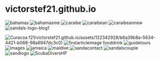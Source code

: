 # victorstef21.github.io
![bahamas](https://github.com/victorstef21/victorstef21.github.io/assets/122342928/ac06a2f9-7137-4311-bd43-ab017780f956)
![bahamasme](https://github.com/victorstef21/victorstef21.github.io/assets/122342928/57a7cc96-038e-4f10-af47-26b1228a329f)
![caraibe](https://github.com/victorstef21/victorstef21.github.io/assets/122342928/58bee641-743b-4256-a981-f11455c75d7f)
![caraibean](https://github.com/victorstef21/victorstef21.github.io/assets/122342928/f5de39b9-b487-4914-973d-fe50af8acca1)
![caraibeannew](https://github.com/victorstef21/victorstef21.github.io/assets/122342928/bb6a9ed6-bebd-4b93-93b2-44ba4dd6295b)
![sandals-logo-blog1](https://github.com/victorstef21/victorstef21.github.io/assets/122342928/a0488ead-58ec-4580-8366-3ae2e7b2692a)

![Curacoa](https://github.com/victorstef21/victorstef21.github.io/assets/122342928/c41b38b8-fd05-4193-8ef1-81874ad8c1bb)
f21/victorstef21.github.io/assets/122342928/b6a39b8a-5634-4421-b068-98a6947dc3c0)
![firstarticleimage
![fooddrink](https://github.com/victorstef21/victorstef21.github.io/assets/122342928/b0804d19-796c-4064-8555-aabf6ecb8e05)
](https://github.com/victorstef21/victorstef21.github.io/assets/122342928/06dd10c9-b939-427d-9d2a-34bb74962923)
![guidetours](https://github.com/victorstef21/victorstef21.github.io/assets/122342928/73446191-ca63-46fe-aefa-cf5bb052db8e)
![images](https://github.com/victorstef21/victorstef21.github.io/assets/122342928/92db11db-6b0c-4915-8944-2bdbbd8b68b6)
![jamaica](https://github.com/victorstef21/victorstef21.github.io/assets/122342928/f405153b-5fda-4222-97d3-7b71e09c28ad)
![maldive](https://github.com/victorstef21/victorstef21.github.io/assets/122342928/39a1e950-ea97-4a10-b6d5-9a27967a5a08)
![sandacontact](https://github.com/victorstef21/victorstef21.github.io/assets/122342928/0ceb1e03-4647-4a5f-83c0-15c0ae96ed2f)
![sandalscouple](https://github.com/victorstef21/victorstef21.github.io/assets/122342928/22377d10-5d07-4771-953a-b07b6c48174c)
![sandlogo](https://github.com/victorstef21/victorstef21.github.io/assets/122342928/1ce23f63-21f0-4a42-8b76-f83517545027)
![ScubaDiversHP](https://github.com/victorstef21/victorstef21.github.io/assets/122342928/f596bc72-8973-4b72-8b39-d2ab3e04a82f)
